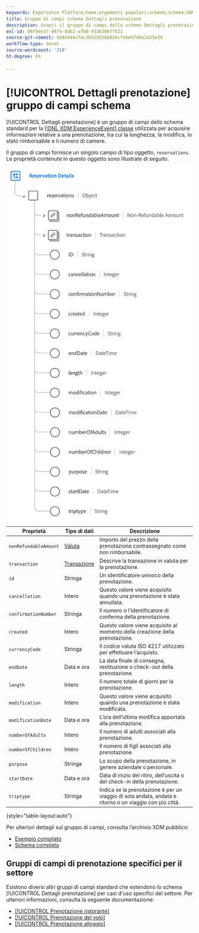 ```yaml
---
keywords: Experience Platform;home;argomenti popolari;schema;schema;XDM;ExperienceEvent;campi;schemi;schemi;struttura dello schema;gruppo di campi;gruppo di campi;riserva;dettagli prenotazione;
title: Gruppo di campi schema Dettagli prenotazione
description: Scopri il gruppo di campi dello schema Dettagli prenotazione.
exl-id: 06f9ee37-9879-4db2-af68-9336366f7521
source-git-commit: de8e944cfec3b52d25bb02bcfebe57d6a2a35e39
workflow-type: tm+mt
source-wordcount: '310'
ht-degree: 6%

---
```


# [!UICONTROL Dettagli prenotazione] gruppo di campi schema

[!UICONTROL Dettagli prenotazione] è un gruppo di campi dello schema standard per la [[!DNL XDM ExperienceEvent] classe](../../classes/experienceevent.md) utilizzata per acquisire informazioni relative a una prenotazione, tra cui la lunghezza, la modifica, lo stato rimborsabile e il numero di camere.

Il gruppo di campi fornisce un singolo campo di tipo oggetto, `reservations`. Le proprietà contenute in questo oggetto sono illustrate di seguito.

![Struttura dettagli prenotazione](../../images/field-groups/reservation-details.png)

| Proprietà | Tipo di dati | Descrizione |
| --- | --- | --- |
| `nonRefundableAmount` | [Valuta](../../data-types/currency.md) | Importo del prezzo della prenotazione contrassegnato come non rimborsabile. |
| `transaction` | [Transazione](../../data-types/transaction.md) | Descrive la transazione in valuta per la prenotazione. |
| `id` | Stringa | Un identificatore univoco della prenotazione. |
| `cancellation` | Intero | Questo valore viene acquisito quando una prenotazione è stata annullata. |
| `confirmationNumber` | Stringa | Il numero o l’identificatore di conferma della prenotazione. |
| `created` | Intero | Questo valore viene acquisito al momento della creazione della prenotazione. |
| `currencyCode` | Stringa | Il codice valuta ISO 4217 utilizzato per effettuare l’acquisto. |
| `endDate` | Data e ora | La data finale di consegna, restituzione o check-out della prenotazione. |
| `length` | Intero | Il numero totale di giorni per la prenotazione. |
| `modification` | Intero | Questo valore viene acquisito quando una prenotazione è stata modificata. |
| `modificationDate` | Data e ora | L’ora dell’ultima modifica apportata alla prenotazione. |
| `numberOfAdults` | Intero | Il numero di adulti associati alla prenotazione. |
| `numberOfChildren` | Intero | Il numero di figli associati alla prenotazione. |
| `purpose` | Stringa | Lo scopo della prenotazione, in genere aziendale o personale. |
| `startDate` | Data e ora | Data di inizio del ritiro, dell’uscita o del check-in della prenotazione. |
| `triptype` | Stringa | Indica se la prenotazione è per un viaggio di sola andata, andata e ritorno o un viaggio con più città. |

{style="table-layout:auto"}

Per ulteriori dettagli sul gruppo di campi, consulta l’archivio XDM pubblico:

* [Esempio compilato](https://github.com/adobe/xdm/blob/master/components/fieldgroups/experience-event/industry-verticals/experienceevent-reservation-details.example.1.json)
* [Schema completo](https://github.com/adobe/xdm/blob/master/components/fieldgroups/experience-event/industry-verticals/experienceevent-reservation-details.schema.json)

## Gruppi di campi di prenotazione specifici per il settore

Esistono diversi altri gruppi di campi standard che estendono lo schema [!UICONTROL Dettagli prenotazione] per casi d&#39;uso specifici del settore. Per ulteriori informazioni, consulta la seguente documentazione:

* [[!UICONTROL Prenotazione ristorante]](./dining-reservation.md)
* [[!UICONTROL Prenotazione del volo]](./flight-reservation.md)
* [[!UICONTROL Prenotazione alloggio]](./lodging-reservation.md)
